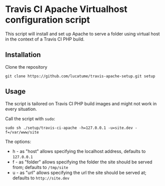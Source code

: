 # Travis CI Apache Virtualhost configuration script

This script will install and set up Apache to serve a folder using virtual host in the context of a Travis CI PHP build.

## Installation
Clone the repository 

```shell
git clone https://github.com/lucatume/travis-apache-setup.git setup
```

## Usage
The script is tailored on Travis CI PHP build images and might not work in every situation.

Call the script with `sudo`:

```shell
sudo sh ./setup/travis-ci-apache -h=127.0.0.1 -u=site.dev -f=/var/www/site
```

The options:

* h - as "host" allows specifying the localhost address, defaults to `127.0.0.1`
* f - as "folder" allows specifying the folder the site should be served from; defaults to `/tmp/site`
* u - as "url" allows specifying the url the site should be served at; defaults to `http://site.dev`